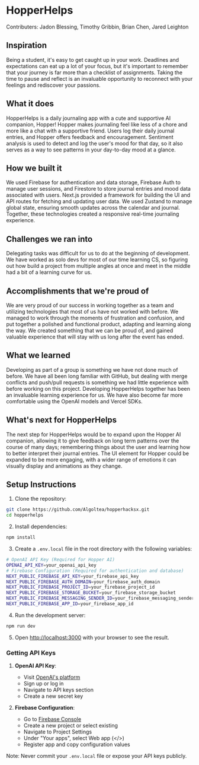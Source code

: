 # HopperHelps
Contributers: Jadon Blessing, Timothy Gribbin, Brian Chen, Jared Leighton
## Inspiration
Being a student, it's easy to get caught up in your work. Deadlines and expectations can eat up a lot of your focus, but it's important to remember that your journey is far more than a checklist of assignments. Taking the time to pause and reflect is an invaluable opportunity to reconnect with your feelings and rediscover your passions.

## What it does
HopperHelps is a daily journaling app with a cute and supportive AI companion, Hopper!
Hopper makes journaling feel like less of a chore and more like a chat with a supportive friend.
Users log their daily journal entries, and Hopper offers feedback and encouragement. Sentiment analysis is used to detect and log the user's mood for that day, so it also serves as a way to see patterns in your day-to-day mood at a glance.

## How we built it
We used Firebase for authentication and data storage, Firebase Auth to manage user sessions, and Firestore to store journal entries and mood data associated with users. Next.js provided a framework for building the UI and API routes for fetching and updating user data. We used Zustand to manage global state, ensuring smooth updates across the calendar and journal. Together, these technologies created a responsive real-time journaling experience.

## Challenges we ran into
Delegating tasks was difficult for us to do at the beginning of development. We have worked as solo devs for most of our time learning CS, so figuring out how build a project from multiple angles at once and meet in the middle had a bit of a learning curve for us.

## Accomplishments that we're proud of
We are very proud of our success in working together as a team and utilizing technologies that most of us have not worked with before. We managed to work through the moments of frustration and confusion, and put together a polished and functional product, adapting and learning along the way. We created something that we can be proud of, and gained valuable experience that will stay with us long after the event has ended.

## What we learned
Developing as part of a group is something we have not done much of before.
We have all been long familiar with GitHub, but dealing with merge conflicts and push/pull requests is something we had little experience with before working on this project. Developing HopperHelps together has been an invaluable learning experience for us.
We have also become far more comfortable using the OpenAI models and Vercel SDKs.

## What's next for HopperHelps
The next step for HopperHelps would be to expand upon the Hopper AI companion, allowing it to give feedback on long term patterns over the course of many days; remembering things about the user and learning how to better interpret their journal entries.
The UI element for Hopper could be expanded to be more engaging, with a wider range of emotions it can visually display and animations as they change.


## Setup Instructions
1. Clone the repository:
```bash
git clone https://github.com/Algoltea/hopperhacksx.git
cd hopperhelps
```

2. Install dependencies:
```bash
npm install
```

3. Create a `.env.local` file in the root directory with the following variables:
```bash
# OpenAI API Key (Required for Hopper AI)
OPENAI_API_KEY=your_openai_api_key
# Firebase Configuration (Required for authentication and database)
NEXT_PUBLIC_FIREBASE_API_KEY=your_firebase_api_key
NEXT_PUBLIC_FIREBASE_AUTH_DOMAIN=your_firebase_auth_domain
NEXT_PUBLIC_FIREBASE_PROJECT_ID=your_firebase_project_id
NEXT_PUBLIC_FIREBASE_STORAGE_BUCKET=your_firebase_storage_bucket
NEXT_PUBLIC_FIREBASE_MESSAGING_SENDER_ID=your_firebase_messaging_sender_id
NEXT_PUBLIC_FIREBASE_APP_ID=your_firebase_app_id
```

4. Run the development server:
```bash
npm run dev
```

5. Open [http://localhost:3000](http://localhost:3000) with your browser to see the result.

### Getting API Keys

1. **OpenAI API Key**:
   - Visit [OpenAI's platform](https://platform.openai.com/)
   - Sign up or log in
   - Navigate to API keys section
   - Create a new secret key

2. **Firebase Configuration**:
   - Go to [Firebase Console](https://console.firebase.google.com/)
   - Create a new project or select existing
   - Navigate to Project Settings
   - Under "Your apps", select Web app (</>)
   - Register app and copy configuration values

Note: Never commit your `.env.local` file or expose your API keys publicly.
